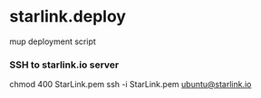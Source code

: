 # starlink.deploy
mup deployment script

### SSH to starlink.io server
chmod 400 StarLink.pem
ssh -i StarLink.pem ubuntu@starlink.io


